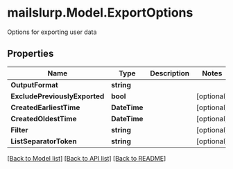 # mailslurp.Model.ExportOptions
Options for exporting user data
## Properties

Name | Type | Description | Notes
------------ | ------------- | ------------- | -------------
**OutputFormat** | **string** |  | 
**ExcludePreviouslyExported** | **bool** |  | [optional] 
**CreatedEarliestTime** | **DateTime** |  | [optional] 
**CreatedOldestTime** | **DateTime** |  | [optional] 
**Filter** | **string** |  | [optional] 
**ListSeparatorToken** | **string** |  | [optional] 

[[Back to Model list]](../README#documentation-for-models) [[Back to API list]](../README#documentation-for-api-endpoints) [[Back to README]](../README)

